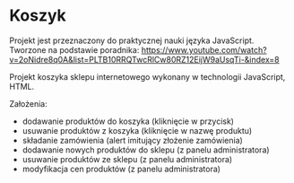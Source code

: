 # Koszyk

Projekt jest przeznaczony do praktycznej nauki języka JavaScript.
Tworzone na podstawie poradnika: https://www.youtube.com/watch?v=2oNidre8q0A&list=PLTB10RRQTwcRlCw80RZ12EijW9aUsqTi-&index=8

Projekt koszyka sklepu internetowego wykonany w technologii JavaScript, HTML.

Założenia:

- dodawanie produktów do koszyka (kliknięcie w przycisk)
- usuwanie produktów z koszyka (kliknięcie w nazwę produktu)
- składanie zamówienia (alert imitujący złożenie zamówienia)
- dodawanie nowych produktów do sklepu (z panelu administratora)
- usuwanie produktów ze sklepu (z panelu administratora)
- modyfikacja cen produktów (z panelu administratora)
